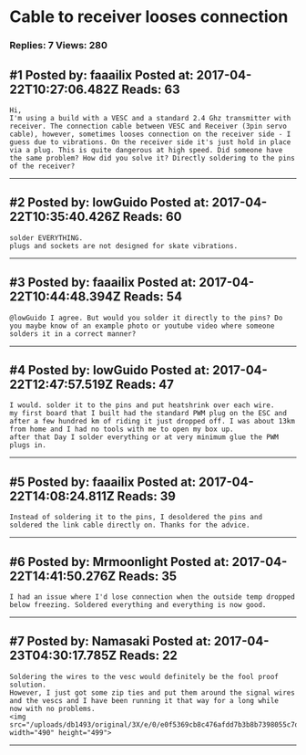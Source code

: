 # Cable to receiver looses connection

### Replies: 7 Views: 280

## \#1 Posted by: faaailix Posted at: 2017-04-22T10:27:06.482Z Reads: 63

```
Hi,
I'm using a build with a VESC and a standard 2.4 Ghz transmitter with receiver. The connection cable between VESC and Receiver (3pin servo cable), however, sometimes looses connection on the receiver side - I guess due to vibrations. On the receiver side it's just hold in place via a plug. This is quite dangerous at high speed. Did someone have the same problem? How did you solve it? Directly soldering to the pins of the receiver?
```

---
## \#2 Posted by: lowGuido Posted at: 2017-04-22T10:35:40.426Z Reads: 60

```
solder EVERYTHING.
plugs and sockets are not designed for skate vibrations.
```

---
## \#3 Posted by: faaailix Posted at: 2017-04-22T10:44:48.394Z Reads: 54

```
@lowGuido I agree. But would you solder it directly to the pins? Do you maybe know of an example photo or youtube video where someone solders it in a correct manner?
```

---
## \#4 Posted by: lowGuido Posted at: 2017-04-22T12:47:57.519Z Reads: 47

```
I would. solder it to the pins and put heatshrink over each wire.
my first board that I built had the standard PWM plug on the ESC and after a few hundred km of riding it just dropped off. I was about 13km from home and I had no tools with me to open my box up.
after that Day I solder everything or at very minimum glue the PWM plugs in.
```

---
## \#5 Posted by: faaailix Posted at: 2017-04-22T14:08:24.811Z Reads: 39

```
Instead of soldering it to the pins, I desoldered the pins and soldered the link cable directly on. Thanks for the advice.
```

---
## \#6 Posted by: Mrmoonlight Posted at: 2017-04-22T14:41:50.276Z Reads: 35

```
I had an issue where I'd lose connection when the outside temp dropped below freezing. Soldered everything and everything is now good.
```

---
## \#7 Posted by: Namasaki Posted at: 2017-04-23T04:30:17.785Z Reads: 22

```
Soldering the wires to the vesc would definitely be the fool proof solution.
However, I just got some zip ties and put them around the signal wires and the vescs and I have been running it that way for a long while  now with no problems.
<img src="/uploads/db1493/original/3X/e/0/e0f5369cb8c476afdd7b3b8b7398055c7dae264b.png" width="490" height="499">
```

---
